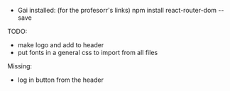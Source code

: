 * Gai installed: (for the profesorr's links)
npm install react-router-dom --save 


TODO: 
* make logo and add to header
* put fonts in a general css to import from all files 


Missing: 
* log in button from the header